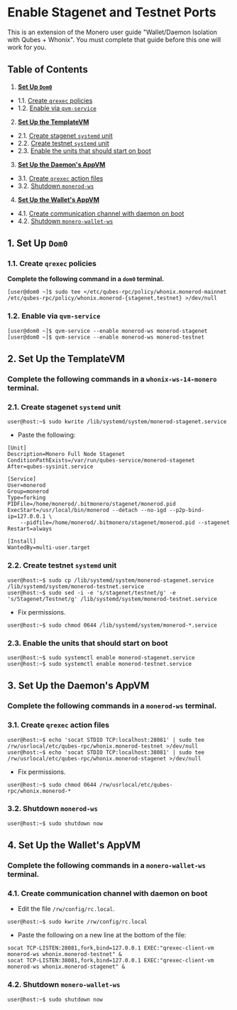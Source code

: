 <!---
## Copyright (C) 2018 0xB44EFD8751077F97 <0xB44EFD8751077F97@firemail.cc>
## Email PGP key: 0x4575F28C5441951C8A0056B8CE1A00A773F733E1
## https://github.com/0xB44EFD8751077F97/
## See the file COPYING for copying conditions.
-->
# Enable Stagenet and Testnet Ports
This is an extension of the Monero user guide "Wallet/Daemon Isolation with Qubes + Whonix". You must complete that guide before this one will work for you.
## Table of Contents
1. **[Set Up `Dom0`](#1-set-up-dom0)**
+ 1.1. [Create `qrexec` policies](#11-create-qrexec-policies)
+ 1.2. [Enable via `qvm-service`](#12-enable-via-qvm-service)
2. **[Set Up the TemplateVM](#2-set-up-the-templatevm)**
+ 2.1. [Create stagenet `systemd` unit](#21-create-stagenet-systemd-unit)
+ 2.2. [Create testnet `systemd` unit](#22-create-testnet-systemd-unit)
+ 2.3. [Enable the units that should start on boot](#23-enable-the-units-that-should-start-on-boot)
3. **[Set Up the Daemon's AppVM](#3-set-up-the-daemons-appvm)**
+ 3.1. [Create `qrexec` action files](#31-create-qrexec-action-files)
+ 3.2. [Shutdown `monerod-ws`](#32-shutdown-monerod-ws)
4. **[Set Up the Wallet's AppVM](set-up-the-wallets-appvm)**
+ 4.1. [Create communication channel with daemon on boot](#41-Create-communication-channel-with-daemon-on-boot)
+ 4.2. [Shutdown `monero-wallet-ws`](#42-shutdown-monero-wallet-ws)

## 1. Set Up `Dom0`
### 1.1. Create `qrexec` policies
**Complete the following command in a `dom0` terminal.**
```
[user@dom0 ~]$ sudo tee </etc/qubes-rpc/policy/whonix.monerod-mainnet /etc/qubes-rpc/policy/whonix.monerod-{stagenet,testnet} >/dev/null
```
### 1.2. Enable via `qvm-service`
```
[user@dom0 ~]$ qvm-service --enable monerod-ws monerod-stagenet
[user@dom0 ~]$ qvm-service --enable monerod-ws monerod-testnet
```
## 2. Set Up the TemplateVM
### **Complete the following commands in a `whonix-ws-14-monero` terminal.**
### 2.1. Create stagenet `systemd` unit
```
user@host:~$ sudo kwrite /lib/systemd/system/monerod-stagenet.service
```
+ Paste the following:

```
[Unit]
Description=Monero Full Node Stagenet
ConditionPathExists=/var/run/qubes-service/monerod-stagenet
After=qubes-sysinit.service

[Service]
User=monerod
Group=monerod
Type=forking
PIDFile=/home/monerod/.bitmonero/stagenet/monerod.pid
ExecStart=/usr/local/bin/monerod --detach --no-igd --p2p-bind-ip=127.0.0.1 \
    --pidfile=/home/monerod/.bitmonero/stagenet/monerod.pid --stagenet
Restart=always

[Install]
WantedBy=multi-user.target
```
### 2.2. Create testnet `systemd` unit
```
user@host:~$ sudo cp /lib/systemd/system/monerod-stagenet.service /lib/systemd/system/monerod-testnet.service
user@host:~$ sudo sed -i -e 's/stagenet/testnet/g' -e 's/Stagenet/Testnet/g' /lib/systemd/system/monerod-testnet.service
```
+ Fix permissions.

```
user@host:~$ sudo chmod 0644 /lib/systemd/system/monerod-*.service
```
### 2.3. Enable the units that should start on boot
```
user@host:~$ sudo systemctl enable monerod-stagenet.service
user@host:~$ sudo systemctl enable monerod-testnet.service
```
## 3. Set Up the Daemon's AppVM
### **Complete the following commands in a `monerod-ws` terminal.**
### 3.1. Create `qrexec` action files
```
user@host:~$ echo 'socat STDIO TCP:localhost:28081' | sudo tee /rw/usrlocal/etc/qubes-rpc/whonix.monerod-testnet >/dev/null
user@host:~$ echo 'socat STDIO TCP:localhost:38081' | sudo tee /rw/usrlocal/etc/qubes-rpc/whonix.monerod-stagenet >/dev/null
```
+ Fix permissions.

```
user@host:~$ sudo chmod 0644 /rw/usrlocal/etc/qubes-rpc/whonix.monerod-*
```
### 3.2. Shutdown `monerod-ws`
```
user@host:~$ sudo shutdown now
```
## 4. Set Up the Wallet's AppVM
### **Complete the following commands in a `monero-wallet-ws` terminal.**
### 4.1. Create communication channel with daemon on boot
+ Edit the file `/rw/config/rc.local`.

```
user@host:~$ sudo kwrite /rw/config/rc.local
```
+ Paste the following on a new line at the bottom of the file:

```
socat TCP-LISTEN:28081,fork,bind=127.0.0.1 EXEC:"qrexec-client-vm monerod-ws whonix.monerod-testnet" &
socat TCP-LISTEN:38081,fork,bind=127.0.0.1 EXEC:"qrexec-client-vm monerod-ws whonix.monerod-stagenet" &
```
### 4.2. Shutdown `monero-wallet-ws`
```
user@host:~$ sudo shutdown now
```
